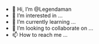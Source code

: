 - 👋 Hi, I’m @Legendaman
- 👀 I’m interested in ...
- 🌱 I’m currently learning ...
- 💞️ I’m looking to collaborate on ...
- 📫 How to reach me ...

<!---
Legendaman/Legendaman is a ✨ special ✨ repository because its `README.md` (this file) appears on your GitHub profile.
You can click the Preview link to take a look at your changes.
--->
